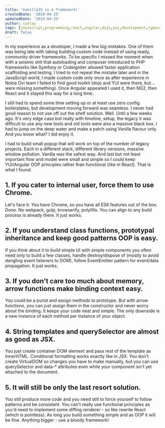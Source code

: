 ```yaml
---
title: 'VanillaJS is a framework!'
createdDate: '2019-04-25'
updatedDate: '2019-04-25'
author: sielay
tags: [javascript,programming,react,angular,dojo,yui,development,typescript,es6,goodparts]
draft: false
---
```


In my experience as a developer, I made a few big mistakes. One of them was being late with taking building custom code instead of using ready, community driver frameworks. To be specific I missed the moment when with a seismic shit that autoloading and composer introduced to PHP frameworks like Symfony or Codeigniter allowed faster application scaffolding and testing.
I tried to not repeat the mistake later and in the JavaScript world, I made custom code only once as after experience in Nokia Ovi team I failed to find good toolkit (dojo and YUI were there, but... were missing something). Once Angular appeared I used it, then NG2, then React and it stayed this way for a long time.

I still had to spend some time setting up or at least use zero config boilerplates, but development moving forward was seamless. I never had good reason to not use off out the shelf solution. Well. Until a few weeks ago.
It's very edge case but really with timeline, setup, the legacy it was difficult to use any new tools and old tools were also a massive black box. I had to jump on the deep water and make a patch using Vanilla flavour only. And you know what? I did enjoy it.

I had to build small popup that will work on top of the number of legacy projects. Each in a different stack, different library versions, massive window pollution. Vanilla was the safest way. And last but not least important flow and model were small and simple so I could keep YUI/Angular OOP principles rather than functional (like in React). That is what I found:

## 1. If you cater to internal user, force them to use Chrome.

Let's face it. You have Chrome, so you have all ES6 features out of the box. Done. No webpack, gulp, browserify, polyfills. You can align to any build process is already there. It just works.

## 2. If you understand class functions, prototypal inheritance and keep good patterns OOP is easy.

If you think about it to build simple UI with simple components you often need only to build a few classes, handle destroy/dispose of (mostly to avoid dangling event listeners to DOM), follow EventEmitter pattern for event/data propagation. It just works.

## 3. If you don't care too much about memory, arrow functions make binding context easy.

You could be a purist and assign methods to prototype. But with arrow functions, you can just assign them in the constructor and never worry about the binding. It keeps your code neat and simple. The only downside is a new instance of each method per instance of your object.

## 4. String templates and querySelector are almost as good as JSX.

You just create container DOM element and pass rest of the template as InnerHTML. Conditional formatting works exactly like in JSX. You don't create VirtualDOM so changes you have to make manually, but you can use querySelector and data-* attributes even while your component isn't yet attached to the document.

## 5. It will still be only the last resort solution.

You still produce more code and you need still to force yourself to follow patterns and be consistent. You can't really use functional principles as you'd need to implement some diffing renderer - so like rewrite React (which is pointless). As long you build something simple and as OOP it will be fine. Anything bigger - use a bloody framework!
